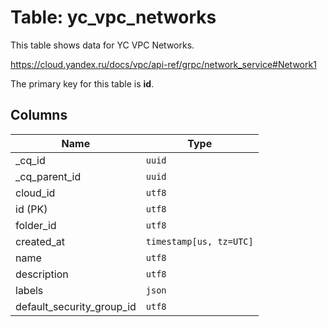 # Table: yc_vpc_networks

This table shows data for YC VPC Networks.

https://cloud.yandex.ru/docs/vpc/api-ref/grpc/network_service#Network1

The primary key for this table is **id**.

## Columns

| Name          | Type          |
| ------------- | ------------- |
|_cq_id|`uuid`|
|_cq_parent_id|`uuid`|
|cloud_id|`utf8`|
|id (PK)|`utf8`|
|folder_id|`utf8`|
|created_at|`timestamp[us, tz=UTC]`|
|name|`utf8`|
|description|`utf8`|
|labels|`json`|
|default_security_group_id|`utf8`|
